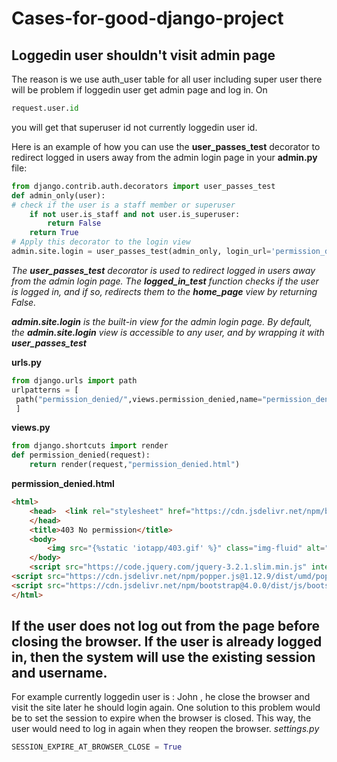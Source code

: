 # Cases-for-good-django-project
## Loggedin user shouldn't visit admin page
The reason is we use  auth_user table for all user including super user there will be problem if loggedin user get admin page and log in.
On 
```python 
request.user.id 
```
you will get that superuser id not currently loggedin user id.

Here is an example of how you can use the **user_passes_test** decorator to redirect logged in users away from the admin login page in your **admin.py** file:
```python
from django.contrib.auth.decorators import user_passes_test
def admin_only(user):
# check if the user is a staff member or superuser
    if not user.is_staff and not user.is_superuser:
        return False
    return True
# Apply this decorator to the login view
admin.site.login = user_passes_test(admin_only, login_url='permission_denied')(admin.site.login)
```  
*The **user_passes_test** decorator is used to redirect logged in users away from the admin login page. The **logged_in_test** function checks if the user is logged in, and if so, redirects them to the **home_page** view by returning False.*

*__admin.site.login__ is the built-in view for the admin login page. By default, the **admin.site.login** view is accessible to any user, and by wrapping it with __user_passes_test__*

**urls.py**
```python
from django.urls import path
urlpatterns = [
 path("permission_denied/",views.permission_denied,name="permission_denied"),
 ]
```
**views.py**
```python
from django.shortcuts import render
def permission_denied(request):
    return render(request,"permission_denied.html")
```
**permission_denied.html**
```html
<html>
    <head>  <link rel="stylesheet" href="https://cdn.jsdelivr.net/npm/bootstrap@4.0.0/dist/css/bootstrap.min.css" integrity="sha384-Gn5384xqQ1aoWXA+058RXPxPg6fy4IWvTNh0E263XmFcJlSAwiGgFAW/dAiS6JXm" crossorigin="anonymous">
    </head>
    <title>403 No permission</title>
    <body>
        <img src="{%static 'iotapp/403.gif' %}" class="img-fluid" alt="Responsive image">
    </body>
    <script src="https://code.jquery.com/jquery-3.2.1.slim.min.js" integrity="sha384-KJ3o2DKtIkvYIK3UENzmM7KCkRr/rE9/Qpg6aAZGJwFDMVNA/GpGFF93hXpG5KkN" crossorigin="anonymous"></script>
<script src="https://cdn.jsdelivr.net/npm/popper.js@1.12.9/dist/umd/popper.min.js" integrity="sha384-ApNbgh9B+Y1QKtv3Rn7W3mgPxhU9K/ScQsAP7hUibX39j7fakFPskvXusvfa0b4Q" crossorigin="anonymous"></script>
<script src="https://cdn.jsdelivr.net/npm/bootstrap@4.0.0/dist/js/bootstrap.min.js" integrity="sha384-JZR6Spejh4U02d8jOt6vLEHfe/JQGiRRSQQxSfFWpi1MquVdAyjUar5+76PVCmYl" crossorigin="anonymous"></script>
</html>
```
## If the user does not log out from the page before closing the browser. If the user is already logged in, then the system will use the existing session and username.
For example currently loggedin user is : John , he close the browser and visit the site later he should login again.
One solution to this problem would be to set the session to expire when the browser is closed. This way, the user would need to log in again when they reopen the browser. 
*settings.py*
``` python
SESSION_EXPIRE_AT_BROWSER_CLOSE = True
```

